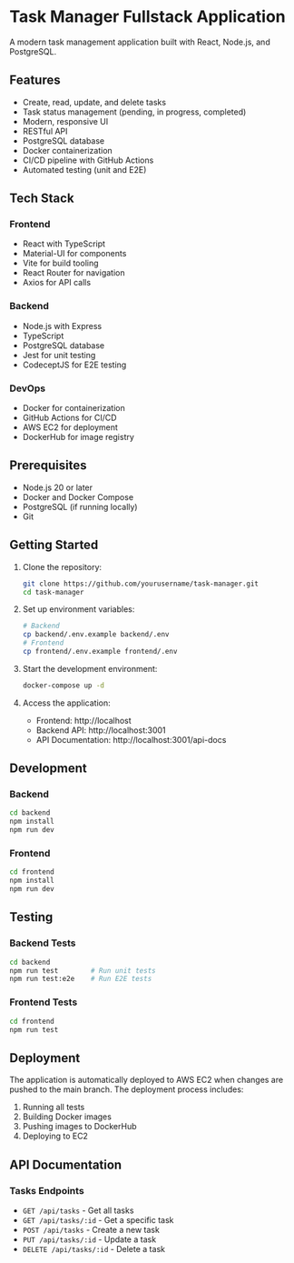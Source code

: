 # Task Manager Fullstack Application

A modern task management application built with React, Node.js, and PostgreSQL.

## Features

- Create, read, update, and delete tasks
- Task status management (pending, in progress, completed)
- Modern, responsive UI
- RESTful API
- PostgreSQL database
- Docker containerization
- CI/CD pipeline with GitHub Actions
- Automated testing (unit and E2E)

## Tech Stack

### Frontend
- React with TypeScript
- Material-UI for components
- Vite for build tooling
- React Router for navigation
- Axios for API calls

### Backend
- Node.js with Express
- TypeScript
- PostgreSQL database
- Jest for unit testing
- CodeceptJS for E2E testing

### DevOps
- Docker for containerization
- GitHub Actions for CI/CD
- AWS EC2 for deployment
- DockerHub for image registry

## Prerequisites

- Node.js 20 or later
- Docker and Docker Compose
- PostgreSQL (if running locally)
- Git

## Getting Started

1. Clone the repository:
   ```bash
   git clone https://github.com/yourusername/task-manager.git
   cd task-manager
   ```

2. Set up environment variables:
   ```bash
   # Backend
   cp backend/.env.example backend/.env
   # Frontend
   cp frontend/.env.example frontend/.env
   ```

3. Start the development environment:
   ```bash
   docker-compose up -d
   ```

4. Access the application:
   - Frontend: http://localhost
   - Backend API: http://localhost:3001
   - API Documentation: http://localhost:3001/api-docs

## Development

### Backend

```bash
cd backend
npm install
npm run dev
```

### Frontend

```bash
cd frontend
npm install
npm run dev
```

## Testing

### Backend Tests

```bash
cd backend
npm run test        # Run unit tests
npm run test:e2e    # Run E2E tests
```

### Frontend Tests

```bash
cd frontend
npm run test
```

## Deployment

The application is automatically deployed to AWS EC2 when changes are pushed to the main branch. The deployment process includes:

1. Running all tests
2. Building Docker images
3. Pushing images to DockerHub
4. Deploying to EC2

## API Documentation

### Tasks Endpoints

- `GET /api/tasks` - Get all tasks
- `GET /api/tasks/:id` - Get a specific task
- `POST /api/tasks` - Create a new task
- `PUT /api/tasks/:id` - Update a task
- `DELETE /api/tasks/:id` - Delete a task




